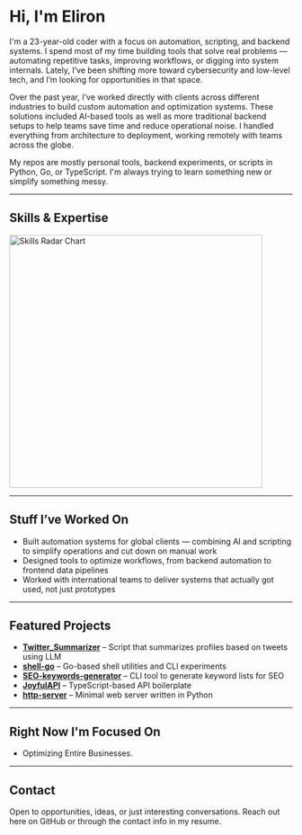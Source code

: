 # Hi, I'm Eliron

I'm a 23-year-old coder with a focus on automation, scripting, and backend systems. I spend most of my time building tools that solve real problems — automating repetitive tasks, improving workflows, or digging into system internals. Lately, I’ve been shifting more toward cybersecurity and low-level tech, and I’m looking for opportunities in that space.

Over the past year, I’ve worked directly with clients across different industries to build custom automation and optimization systems. These solutions included AI-based tools as well as more traditional backend setups to help teams save time and reduce operational noise. I handled everything from architecture to deployment, working remotely with teams across the globe.

My repos are mostly personal tools, backend experiments, or scripts in Python, Go, or TypeScript. I'm always trying to learn something new or simplify something messy.

---

## Skills & Expertise

<div align="left">
  <a href="https://elironb-helper.vercel.app/" target="_blank">
    <img src="https://elironb-helper.vercel.app/images/skills-radar.png" alt="Skills Radar Chart" width="450" />
  </a>
</div>

---

## Stuff I’ve Worked On

- Built automation systems for global clients — combining AI and scripting to simplify operations and cut down on manual work
- Designed tools to optimize workflows, from backend automation to frontend data pipelines
- Worked with international teams to deliver systems that actually got used, not just prototypes

---

## Featured Projects

- **[Twitter_Summarizer](https://github.com/ElironB/Twitter_Summarizer)** – Script that summarizes profiles based on tweets using LLM
- **[shell-go](https://github.com/ElironB/shell-go)** – Go-based shell utilities and CLI experiments
- **[SEO-keywords-generator](https://github.com/ElironB/SEO-keywords-generator)** – CLI tool to generate keyword lists for SEO
- **[JoyfulAPI](https://github.com/ElironB/JoyfulAPI)** – TypeScript-based API boilerplate
- **[http-server](https://github.com/ElironB/http-server)** – Minimal web server written in Python

---

## Right Now I'm Focused On

- Optimizing Entire Businesses. 

---

## Contact

Open to opportunities, ideas, or just interesting conversations. Reach out here on GitHub or through the contact info in my resume.
